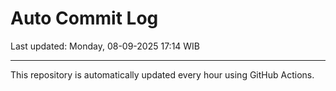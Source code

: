 # Auto Commit Log

Last updated: Monday, 08-09-2025 17:14 WIB

---

This repository is automatically updated every hour using GitHub Actions.
